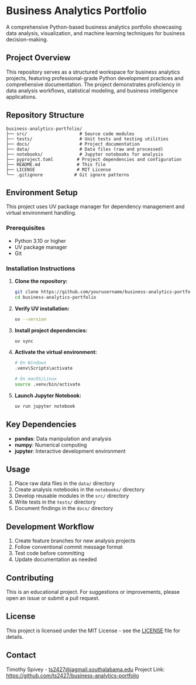 # Business Analytics Portfolio

A comprehensive Python-based business analytics portfolio showcasing data analysis, visualization, and machine learning techniques for business decision-making.

## Project Overview

This repository serves as a structured workspace for business analytics projects, featuring professional-grade Python development practices and comprehensive documentation. The project demonstrates proficiency in data analysis workflows, statistical modeling, and business intelligence applications.

## Repository Structure

```
business-analytics-portfolio/
├── src/                    # Source code modules
├── tests/                  # Unit tests and testing utilities
├── docs/                   # Project documentation
├── data/                   # Data files (raw and processed)
├── notebooks/              # Jupyter notebooks for analysis
├── pyproject.toml         # Project dependencies and configuration
├── README.md              # This file
├── LICENSE                # MIT License
└── .gitignore            # Git ignore patterns
```

## Environment Setup

This project uses UV package manager for dependency management and virtual environment handling.

### Prerequisites

- Python 3.10 or higher
- UV package manager
- Git

### Installation Instructions

1. **Clone the repository:**
   ```bash
   git clone https://github.com/yourusername/business-analytics-portfolio.git
   cd business-analytics-portfolio
   ```

2. **Verify UV installation:**
   ```bash
   uv --version
   ```

3. **Install project dependencies:**
   ```bash
   uv sync
   ```

4. **Activate the virtual environment:**
   ```bash
   # On Windows
   .venv\Scripts\activate
   
   # On macOS/Linux  
   source .venv/bin/activate
   ```

5. **Launch Jupyter Notebook:**
   ```bash
   uv run jupyter notebook
   ```

## Key Dependencies

- **pandas**: Data manipulation and analysis
- **numpy**: Numerical computing
- **jupyter**: Interactive development environment

## Usage

1. Place raw data files in the `data/` directory
2. Create analysis notebooks in the `notebooks/` directory
3. Develop reusable modules in the `src/` directory
4. Write tests in the `tests/` directory
5. Document findings in the `docs/` directory

## Development Workflow

1. Create feature branches for new analysis projects
2. Follow conventional commit message format
3. Test code before committing
4. Update documentation as needed

## Contributing

This is an educational project. For suggestions or improvements, please open an issue or submit a pull request.

## License

This project is licensed under the MIT License - see the [LICENSE](LICENSE) file for details.

## Contact

Timothy Spivey - ts2427@jagmail.southalabama.edu
Project Link: https://github.com/ts2427/business-analytics-portfolio